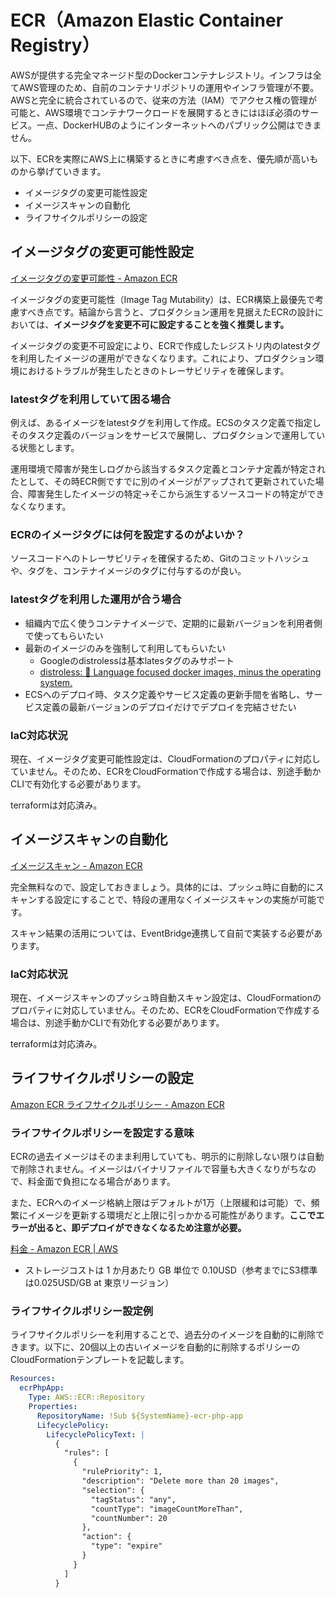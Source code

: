 # ECR（Amazon Elastic Container Registry）

AWSが提供する完全マネージド型のDockerコンテナレジストリ。インフラは全てAWS管理のため、自前のコンテナリポジトリの運用やインフラ管理が不要。AWSと完全に統合されているので、従来の方法（IAM）でアクセス権の管理が可能と、AWS環境でコンテナワークロードを展開するときにはほぼ必須のサービス。一点、DockerHUBのようにインターネットへのパブリック公開はできません。

以下、ECRを実際にAWS上に構築するときに考慮すべき点を、優先順が高いものから挙げていきます。

- イメージタグの変更可能性設定
- イメージスキャンの自動化
- ライフサイクルポリシーの設定

## イメージタグの変更可能性設定

[イメージタグの変更可能性 \- Amazon ECR](https://docs.aws.amazon.com/ja_jp/AmazonECR/latest/userguide/image-tag-mutability.html)

イメージタグの変更可能性（Image Tag Mutability）は、ECR構築上最優先で考慮すべき点です。結論から言うと、プロダクション運用を見据えたECRの設計においては、<strong>イメージタグを変更不可に設定することを強く推奨します。</strong>

イメージタグの変更不可設定により、ECRで作成したレジストリ内のlatestタグを利用したイメージの運用ができなくなります。これにより、プロダクション環境におけるトラブルが発生したときのトレーサビリティを確保します。

### latestタグを利用していて困る場合

例えば、あるイメージをlatestタグを利用して作成。ECSのタスク定義で指定しそのタスク定義のバージョンをサービスで展開し、プロダクションで運用している状態とします。

運用環境で障害が発生しログから該当するタスク定義とコンテナ定義が特定されたとして、その時ECR側ですでに別のイメージがアップされて更新されていた場合、障害発生したイメージの特定→そこから派生するソースコードの特定ができなくなります。

### ECRのイメージタグには何を設定するのがよいか？

ソースコードへのトレーサビリティを確保するため、Gitのコミットハッシュや、タグを、コンテナイメージのタグに付与するのが良い。

### latestタグを利用した運用が合う場合

- 組織内で広く使うコンテナイメージで、定期的に最新バージョンを利用者側で使ってもらいたい
- 最新のイメージのみを強制して利用してもらいたい
  - Googleのdistrolessは基本latesタグのみサポート
  - [distroless: 🥑 Language focused docker images, minus the operating system\.](https://github.com/GoogleContainerTools/distroless)
- ECSへのデプロイ時、タスク定義やサービス定義の更新手間を省略し、サービス定義の最新バージョンのデプロイだけでデプロイを完結させたい

### IaC対応状況

現在、イメージタグ変更可能性設定は、CloudFormationのプロパティに対応していません。そのため、ECRをCloudFormationで作成する場合は、別途手動かCLIで有効化する必要があります。

terraformは対応済み。

## イメージスキャンの自動化

[イメージスキャン \- Amazon ECR](https://docs.aws.amazon.com/ja_jp/AmazonECR/latest/userguide/image-scanning.html)

完全無料なので、設定しておきましょう。具体的には、プッシュ時に自動的にスキャンする設定にすることで、特段の運用なくイメージスキャンの実施が可能です。

スキャン結果の活用については、EventBridge連携して自前で実装する必要があります。

### IaC対応状況
現在、イメージスキャンのプッシュ時自動スキャン設定は、CloudFormationのプロパティに対応していません。そのため、ECRをCloudFormationで作成する場合は、別途手動かCLIで有効化する必要があります。

terraformは対応済み。


## ライフサイクルポリシーの設定

[Amazon ECR ライフサイクルポリシー \- Amazon ECR](https://docs.aws.amazon.com/ja_jp/AmazonECR/latest/userguide/LifecyclePolicies.html)

### ライフサイクルポリシーを設定する意味

ECRの過去イメージはそのまま利用していても、明示的に削除しない限りは自動で削除されません。イメージはバイナリファイルで容量も大きくなりがちなので、料金面で負担になる場合があります。

また、ECRへのイメージ格納上限はデフォルトが1万（上限緩和は可能）で、頻繁にイメージを更新する環境だと上限に引っかかる可能性があります。<strong>ここでエラーが出ると、即デプロイができなくなるため注意が必要。</strong>

[料金 \- Amazon ECR \| AWS](https://aws.amazon.com/jp/ecr/pricing/)

- ストレージコストは 1 か月あたり GB 単位で 0.10USD（参考までにS3標準は0.025USD/GB at 東京リージョン）


### ライフサイクルポリシー設定例

ライフサイクルポリシーを利用することで、過去分のイメージを自動的に削除できます。以下に、20個以上の古いイメージを自動的に削除するポリシーのCloudFormationテンプレートを記載します。


```yml
Resources:
  ecrPhpApp:
    Type: AWS::ECR::Repository
    Properties: 
      RepositoryName: !Sub ${SystemName}-ecr-php-app
      LifecyclePolicy:
        LifecyclePolicyText: |
          {
            "rules": [
              {
                "rulePriority": 1,
                "description": "Delete more than 20 images",
                "selection": {
                  "tagStatus": "any",
                  "countType": "imageCountMoreThan",
                  "countNumber": 20
                },
                "action": {
                  "type": "expire"
                }
              }
            ]
          }
```









